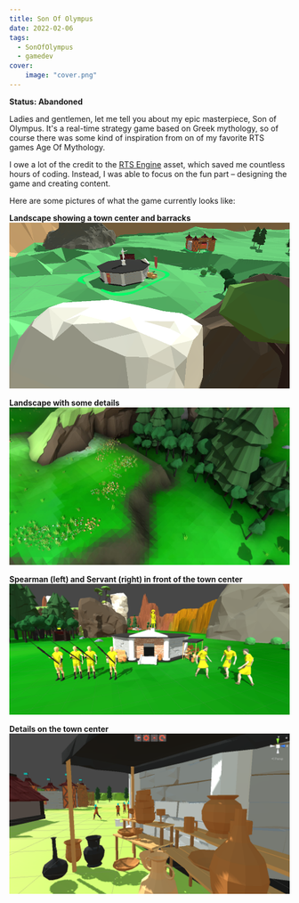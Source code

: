 ```yaml
---
title: Son Of Olympus
date: 2022-02-06
tags: 
  - SonOfOlympus
  - gamedev
cover:
    image: "cover.png"
---
```


**Status: Abandoned**

Ladies and gentlemen, let me tell you about my epic masterpiece, Son of Olympus. It's a real-time strategy game based on Greek mythology, so of course there was some kind of inspiration from on of my favorite RTS games Age Of Mythology.

I owe a lot of the credit to the [RTS Engine](https://gamedevspice.com/assets/rts-engine/) asset, which saved me countless hours of coding. Instead, I was able to focus on the fun part – designing the game and creating content.

Here are some pictures of what the game currently looks like:

**Landscape showing a town center and barracks**
![Landscape showing a town center and barracks](soo_001.png)

**Landscape with some details**
![Landscape with some details](soo_002.jpg)

**Spearman (left) and Servant (right) in front of the town center**
![Spearman (left) and Servant (right) in front of the town center](soo_003.png)

**Details on the town center**
![Details on the town center](soo_004.png)